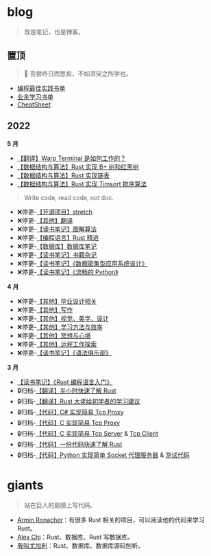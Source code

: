 # blog

> 既是笔记，也是博客。

## 置顶

> :blossom: 吾尝终日而思矣，不如须臾之所学也。
- [编程最佳实践书单](./doc/8.md)
- [业余学习书单](./doc/9.md)
- [CheatSheet](./doc/23.md)


## 2022




**5 月**

- [【翻译】Warp Terminal 是如何工作的？](./2022/4.md)
- [【数据结构与算法】Rust 实现 B+ 树和红黑树](./2022/3.md)
- [【数据结构与算法】Rust 实现链表](./2022/2.md)
- [【数据结构与算法】Rust 实现 Timsort 排序算法](./2022/1.md)
> Write code, read code, not doc.
- :x:停更-[【开源项目】stretch](./doc/21.md)
- :x:停更-[【其他】翻译](./doc/20.md)
- :x:停更-[【读书笔记】图解算法](./doc/19.md)
- :x:停更-[【编程语言】Rust 精进](./doc/18.md)
- :x:停更-[【数据库】数据库笔记](./doc/17.md)
- :x:停更-[【读书笔记】书籍杂记](./doc/16.md)
- :x:停更-[【读书笔记】《数据密集型应用系统设计》](./doc/12.md)
- :x:停更-[【读书笔记】《流畅的 Python》](./doc/11.md)

**4 月**

- :x:停更-[【其他】毕业设计相关](./doc/15.md)
- :x:停更-[【其他】写作](./doc/14.md)
- :x:停更-[【其他】视觉、美学、设计](./doc/10.md)
- :x:停更-[【其他】学习方法与效率](./doc/7.md)
- :x:停更-[【其他】冥想与心境](./doc/6.md)
- :x:停更-[【其他】远程工作探索](./doc/5.md)
- :x:停更-[【读书笔记】《语法俱乐部》](./doc/4.md)

**3 月**
- [【读书笔记】《Rust 编程语言入门》](./doc/3.md)
- :lock:归档-[【翻译】半小时快速了解 Rust](./doc/2.md)
- :lock:归档-[【翻译】Rust 大佬给初学者的学习建议](./doc/1.md)
- :lock:归档-[【代码】C# 实现简易 Tcp Proxy](./code/tcp-proxy.cs)
- :lock:归档-[【代码】C 实现简易 Tcp Proxy](./code/tcp-proxy.c)
- :lock:归档-[【代码】C 实现简易 Tcp Server](./code/tcp-server.c) & [Tcp Client](./code/tcp-client.c)
- :lock:归档-[【代码】一份代码快速了解 Rust](https://github.com/asur4s/a-code-to-learn-rust/blob/main/study.rs)
- :lock:归档-[【代码】Python 实现简单 Socket 代理服务器](./code/socket-proxy.py) & [测试代码](./code/socket-client.py)



# giants

> 站在巨人的肩膀上写代码。

- [Armin Ronacher](https://lucumr.pocoo.org/projects/)：有很多 Rust 相关的项目，可以阅读他的代码来学习 Rust。
- [Alex Chi](https://github.com/skyzh)：Rust、数据库、Rust 写数据库。
- [我叫尤加利](https://youjiali1995.github.io/)：Rust、数据库、数据库源码刨析。